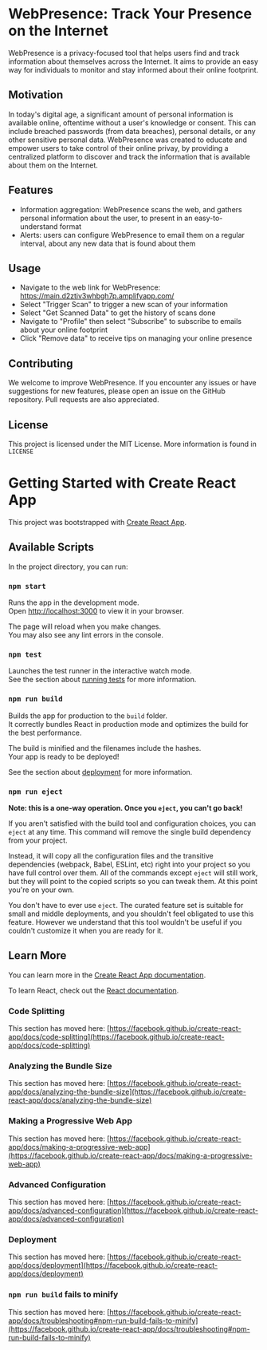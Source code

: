 # WebPresence: Track Your Presence on the Internet

WebPresence is a privacy-focused tool that helps users find and track information about themselves across the Internet. It aims to provide an easy way for individuals to monitor and stay informed about their online footprint. 

## Motivation

In today's digital age, a significant amount of personal information is available online, oftentime without a user's knowledge or consent. This can include breached passwords (from data breaches), personal details, or any other sensitive personal data. WebPresence was created to educate and empower users to take control of their online privay, by providing a centralized platform to discover and track the information that is available about them on the Internet. 

## Features

- Information aggregation: WebPresence scans the web, and gathers personal information about the user, to present in an easy-to-understand format
- Alerts: users can configure WebPresence to email them on a regular interval, about any new data that is found about them

## Usage 

- Navigate to the web link for WebPresence: https://main.d2ztiv3whbgh7p.amplifyapp.com/
- Select "Trigger Scan" to trigger a new scan of your information
- Select "Get Scanned Data" to get the history of scans done
- Navigate to "Profile" then select "Subscribe" to subscribe to emails about your online footprint
- Click "Remove data" to receive tips on managing your online presence

## Contributing

We welcome to improve WebPresence. If you encounter any issues or have suggestions for new features, please open an issue on the GitHub repository. Pull requests are also appreciated.

## License
This project is licensed under the MIT License. More information is found in `LICENSE`


# Getting Started with Create React App

This project was bootstrapped with [Create React App](https://github.com/facebook/create-react-app).

## Available Scripts

In the project directory, you can run:

### `npm start`

Runs the app in the development mode.\
Open [http://localhost:3000](http://localhost:3000) to view it in your browser.

The page will reload when you make changes.\
You may also see any lint errors in the console.

### `npm test`

Launches the test runner in the interactive watch mode.\
See the section about [running tests](https://facebook.github.io/create-react-app/docs/running-tests) for more information.

### `npm run build`

Builds the app for production to the `build` folder.\
It correctly bundles React in production mode and optimizes the build for the best performance.

The build is minified and the filenames include the hashes.\
Your app is ready to be deployed!

See the section about [deployment](https://facebook.github.io/create-react-app/docs/deployment) for more information.

### `npm run eject`

**Note: this is a one-way operation. Once you `eject`, you can't go back!**

If you aren't satisfied with the build tool and configuration choices, you can `eject` at any time. This command will remove the single build dependency from your project.

Instead, it will copy all the configuration files and the transitive dependencies (webpack, Babel, ESLint, etc) right into your project so you have full control over them. All of the commands except `eject` will still work, but they will point to the copied scripts so you can tweak them. At this point you're on your own.

You don't have to ever use `eject`. The curated feature set is suitable for small and middle deployments, and you shouldn't feel obligated to use this feature. However we understand that this tool wouldn't be useful if you couldn't customize it when you are ready for it.

## Learn More

You can learn more in the [Create React App documentation](https://facebook.github.io/create-react-app/docs/getting-started).

To learn React, check out the [React documentation](https://reactjs.org/).

### Code Splitting

This section has moved here: [https://facebook.github.io/create-react-app/docs/code-splitting](https://facebook.github.io/create-react-app/docs/code-splitting)

### Analyzing the Bundle Size

This section has moved here: [https://facebook.github.io/create-react-app/docs/analyzing-the-bundle-size](https://facebook.github.io/create-react-app/docs/analyzing-the-bundle-size)

### Making a Progressive Web App

This section has moved here: [https://facebook.github.io/create-react-app/docs/making-a-progressive-web-app](https://facebook.github.io/create-react-app/docs/making-a-progressive-web-app)

### Advanced Configuration

This section has moved here: [https://facebook.github.io/create-react-app/docs/advanced-configuration](https://facebook.github.io/create-react-app/docs/advanced-configuration)

### Deployment

This section has moved here: [https://facebook.github.io/create-react-app/docs/deployment](https://facebook.github.io/create-react-app/docs/deployment)

### `npm run build` fails to minify

This section has moved here: [https://facebook.github.io/create-react-app/docs/troubleshooting#npm-run-build-fails-to-minify](https://facebook.github.io/create-react-app/docs/troubleshooting#npm-run-build-fails-to-minify)
